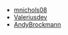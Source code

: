  <!-- Please add your name below as a contributor to the project. -->
 - [mnichols08](https://github.com/mnichols08)
 - [Valeriusdev](https://github.com/Valeriusdev)
 - [AndyBrockmann](https://github.com/PongRVA)
